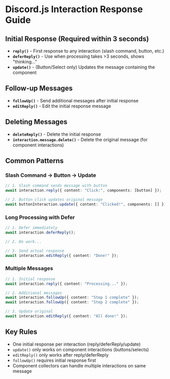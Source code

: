 # Discord.js Interaction Response Guide

## Initial Response (Required within 3 seconds)
- **`reply()`** - First response to any interaction (slash command, button, etc.)
- **`deferReply()`** - Use when processing takes >3 seconds, shows "thinking..."
- **`update()`** - (Button/Select only) Updates the message containing the component

## Follow-up Messages
- **`followUp()`** - Send additional messages after initial response
- **`editReply()`** - Edit the initial response message

## Deleting Messages
- **`deleteReply()`** - Delete the initial response
- **`interaction.message.delete()`** - Delete the original message (for component interactions)

## Common Patterns

### Slash Command → Button → Update
```ts
// 1. Slash command sends message with button
await interaction.reply({ content: "Click:", components: [button] });

// 2. Button click updates original message
await buttonInteraction.update({ content: "Clicked!", components: [] });
```

### Long Processing with Defer
```ts
// 1. Defer immediately
await interaction.deferReply();

// 2. Do work...

// 3. Send actual response
await interaction.editReply({ content: "Done!" });
```

### Multiple Messages
```ts
// 1. Initial response
await interaction.reply({ content: "Processing..." });

// 2. Additional messages
await interaction.followUp({ content: "Step 1 complete" });
await interaction.followUp({ content: "Step 2 complete" });

// 3. Update original
await interaction.editReply({ content: "All done!" });
```

## Key Rules
- One initial response per interaction (reply/deferReply/update)
- `update()` only works on component interactions (buttons/selects)
- `editReply()` only works after reply/deferReply
- `followUp()` requires initial response first
- Component collectors can handle multiple interactions on same message